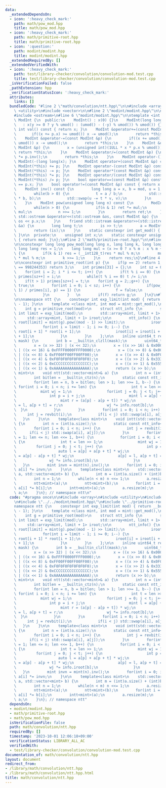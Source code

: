 ```yaml
---
data:
  _extendedDependsOn:
  - icon: ':heavy_check_mark:'
    path: math/pow_mod.hpp
    title: math/pow_mod.hpp
  - icon: ':heavy_check_mark:'
    path: math/primitive-root.hpp
    title: math/primitive-root.hpp
  - icon: ':question:'
    path: modint/modint.hpp
    title: modint/modint.hpp
  _extendedRequiredBy: []
  _extendedVerifiedWith:
  - icon: ':heavy_check_mark:'
    path: test/library-checker/convolution/convolution-mod.test.cpp
    title: test/library-checker/convolution/convolution-mod.test.cpp
  _isVerificationFailed: false
  _pathExtension: hpp
  _verificationStatusIcon: ':heavy_check_mark:'
  attributes:
    links: []
  bundledCode: "#line 2 \"math/convolution/ntt.hpp\"\n\n#include <array>\n#include\
    \ <utility>\n#include <vector>\n\n#line 2 \"modint/modint.hpp\"\n\n#include <istream>\n\
    #include <ostream>\n#line 6 \"modint/modint.hpp\"\n\ntemplate <int mod> class\
    \ ModInt {\n  public:\n    ModInt() : x(0) {}\n    ModInt(long long y)\n     \
    \   : x(y >= 0 ? y % umod() : (umod() - (-y) % umod()) % umod()) {}\n    unsigned\
    \ int val() const { return x; }\n    ModInt &operator+=(const ModInt &p) {\n \
    \       if((x += p.x) >= umod()) x -= umod();\n        return *this;\n    }\n\
    \    ModInt &operator-=(const ModInt &p) {\n        if((x += umod() - p.x) >=\
    \ umod()) x -= umod();\n        return *this;\n    }\n    ModInt &operator*=(const\
    \ ModInt &p) {\n        x = (unsigned int)(1ULL * x * p.x % umod());\n       \
    \ return *this;\n    }\n    ModInt &operator/=(const ModInt &p) {\n        *this\
    \ *= p.inv();\n        return *this;\n    }\n    ModInt operator-() const { return\
    \ ModInt(-(long long)x); }\n    ModInt operator+(const ModInt &p) const { return\
    \ ModInt(*this) += p; }\n    ModInt operator-(const ModInt &p) const { return\
    \ ModInt(*this) -= p; }\n    ModInt operator*(const ModInt &p) const { return\
    \ ModInt(*this) *= p; }\n    ModInt operator/(const ModInt &p) const { return\
    \ ModInt(*this) /= p; }\n    bool operator==(const ModInt &p) const { return x\
    \ == p.x; }\n    bool operator!=(const ModInt &p) const { return x != p.x; }\n\
    \    ModInt inv() const {\n        long long a = x, b = mod, u = 1, v = 0, t;\n\
    \        while(b > 0) {\n            t = a / b;\n            std::swap(a -= t\
    \ * b, b);\n            std::swap(u -= t * v, v);\n        }\n        return ModInt(u);\n\
    \    }\n    ModInt pow(unsigned long long n) const {\n        ModInt ret(1), mul(x);\n\
    \        while(n > 0) {\n            if(n & 1) ret *= mul;\n            mul *=\
    \ mul;\n            n >>= 1;\n        }\n        return ret;\n    }\n    friend\
    \ std::ostream &operator<<(std::ostream &os, const ModInt &p) {\n        return\
    \ os << p.x;\n    }\n    friend std::istream &operator>>(std::istream &is, ModInt\
    \ &a) {\n        long long t;\n        is >> t;\n        a = ModInt<mod>(t);\n\
    \        return (is);\n    }\n    static constexpr int get_mod() { return mod;\
    \ }\n\n  private:\n    unsigned int x;\n    static constexpr unsigned int umod()\
    \ { return mod; }\n};\n#line 2 \"math/primitive-root.hpp\"\n\n#line 2 \"math/pow_mod.hpp\"\
    \n\nconstexpr long long pow_mod(long long x, long long k, long long m) {\n   \
    \ long long res = 1;\n    long long mul = (x >= 0 ? x % m : x % m + m);\n    while(k)\
    \ {\n        if(k & 1) res = (__int128_t)res * mul % m;\n        mul = (__int128_t)mul\
    \ * mul % m;\n        k >>= 1;\n    }\n    return res;\n}\n#line 4 \"math/primitive-root.hpp\"\
    \n\nconstexpr int primitive_root(int p) {\n    if(p == 2) return 1;\n    if(p\
    \ == 998244353) return 3;\n    int primes[31] = {};\n    int sz = 0, t = p - 1;\n\
    \    for(int i = 2; i * i <= t; i++) {\n        if(t % i == 0) {\n           \
    \ primes[sz++] = i;\n            while(t % i == 0) t /= i;\n        }\n    }\n\
    \    if(t > 1) primes[sz++] = t;\n    for(int g = 2;;g++) {\n        bool f =\
    \ true;\n        for(int i = 0; i < sz; i++) {\n            if(pow_mod(g, (p -\
    \ 1) / primes[i], p) == 1) {\n                f = false;\n                break;\n\
    \            }\n        }   \n        if(f) return g;\n    }\n}\n#line 9 \"math/convolution/ntt.hpp\"\
    \n\nnamespace ntt {\n    constexpr int exp_limit(int mod) { return __builtin_ctz(mod\
    \ - 1); }\n\n    template <class mint, int mod = mint::get_mod(),\n          \
    \    int g = primitive_root(mod)>\n    struct ntt_info {\n        static constexpr\
    \ int limit = exp_limit(mod);\n        std::array<mint, limit + 1> root;\n   \
    \     std::array<mint, limit + 1> iroot;\n\n        ntt_info() {\n           \
    \ root[limit] = mint(g).pow((mod - 1) >> limit);\n            iroot[limit] = root[limit].inv();\n\
    \            for(int i = limit - 1; i >= 0; i--) {\n                root[i] =\
    \ root[i + 1] * root[i + 1];\n                iroot[i] = iroot[i + 1] * iroot[i\
    \ + 1];\n            }\n        }\n    };\n\n    inline uint64_t revbit(uint64_t\
    \ mask) {\n        int b = __builtin_clzll(mask);\n        uint64_t x = mask;\n\
    \        x = (x >> 32) | (x << 32);\n        x = ((x >> 16) & 0x0000FFFF0000FFFF)\
    \ | ((x << 16) & 0xFFFF0000FFFF0000);\n        x = ((x >> 8) & 0x00FF00FF00FF00FF)\
    \ | ((x << 8) & 0xFF00FF00FF00FF00);\n        x = ((x >> 4) & 0x0F0F0F0F0F0F0F0F)\
    \ | ((x << 4) & 0xF0F0F0F0F0F0F0F0);\n        x = ((x >> 2) & 0x3333333333333333)\
    \ | ((x << 2) & 0xCCCCCCCCCCCCCCCC);\n        x = ((x >> 1) & 0x5555555555555555)\
    \ | ((x << 1) & 0xAAAAAAAAAAAAAAAA);\n        return (x >> b);\n    }\n\n    template<class\
    \ mint>\n    void ntt(std::vector<mint>& a) {\n        int n = (int)a.size();\n\
    \        int bitlen = __builtin_ctz(n);\n        static const ntt_info<mint> info;\n\
    \        for(int len = n, b = bitlen; len > 1; len >>= 1, b--) {\n           \
    \ for(int i = 0; i < n; i += len) {\n                int t = len >> 1;\n     \
    \           mint wj = 1;\n                for(int j = 0; j < t; j++) {\n     \
    \               int p = i + j;\n                    mint l = a[p] + a[p + t];\n\
    \                    mint r = (a[p] - a[p + t]) * wj;\n                    a[p]\
    \ = l, a[p + t] = r;\n                    wj *= info.root[b];\n              \
    \  }\n            }\n        }\n        for(int i = 0; i < n; i++) {\n       \
    \     int j = revbit(i);\n            if(i < j) std::swap(a[i], a[j]);\n     \
    \   }\n    }\n\n    template<class mint>\n    void intt(std::vector<mint>& a)\
    \ {\n        int n = (int)a.size();\n        static const ntt_info<mint> info;\n\
    \        for(int i = 0; i < n; i++) {\n            int j = revbit(i);\n      \
    \      if(i < j) std::swap(a[i], a[j]);\n        }\n        for(int len = 2, b\
    \ = 1; len <= n; len <<= 1, b++) {\n            for(int i = 0; i < n; i += len)\
    \ {\n                int t = len >> 1;\n                mint wj = 1;\n       \
    \         for(int j = 0; j < t; j++) {\n                    int p = i + j;\n \
    \                   auto l = a[p] + a[p + t] * wj;\n                    auto r\
    \ = a[p] - a[p + t] * wj;\n                    a[p] = l, a[p + t] = r;\n     \
    \               wj *= info.iroot[b];\n                }\n            }\n     \
    \   }\n        mint invn = mint(n).inv();\n        for(int i = 0; i < n; i++)\
    \ a[i] *= invn;\n    }\n\n    template<class mint>\n    std::vector<mint> convolution(std::vector<mint>\
    \ a, std::vector<mint> b) {\n        int m = (int)a.size() + (int)b.size() - 1;\n\
    \        int n = 1;\n        while(n < m) n <<= 1;\n        a.resize(n), b.resize(n);\n\
    \        ntt<mint>(a);\n        ntt<mint>(b);\n        for(int i = 0; i < n; i++)\
    \ a[i] *= b[i];\n        intt<mint>(a);\n        a.resize(m);\n        return\
    \ a;\n    }\n}; // namespace ntt\n"
  code: "#pragma once\n\n#include <array>\n#include <utility>\n#include <vector>\n\
    \n#include \"../../modint/modint.hpp\"\n#include \"../primitive-root.hpp\"\n\n\
    namespace ntt {\n    constexpr int exp_limit(int mod) { return __builtin_ctz(mod\
    \ - 1); }\n\n    template <class mint, int mod = mint::get_mod(),\n          \
    \    int g = primitive_root(mod)>\n    struct ntt_info {\n        static constexpr\
    \ int limit = exp_limit(mod);\n        std::array<mint, limit + 1> root;\n   \
    \     std::array<mint, limit + 1> iroot;\n\n        ntt_info() {\n           \
    \ root[limit] = mint(g).pow((mod - 1) >> limit);\n            iroot[limit] = root[limit].inv();\n\
    \            for(int i = limit - 1; i >= 0; i--) {\n                root[i] =\
    \ root[i + 1] * root[i + 1];\n                iroot[i] = iroot[i + 1] * iroot[i\
    \ + 1];\n            }\n        }\n    };\n\n    inline uint64_t revbit(uint64_t\
    \ mask) {\n        int b = __builtin_clzll(mask);\n        uint64_t x = mask;\n\
    \        x = (x >> 32) | (x << 32);\n        x = ((x >> 16) & 0x0000FFFF0000FFFF)\
    \ | ((x << 16) & 0xFFFF0000FFFF0000);\n        x = ((x >> 8) & 0x00FF00FF00FF00FF)\
    \ | ((x << 8) & 0xFF00FF00FF00FF00);\n        x = ((x >> 4) & 0x0F0F0F0F0F0F0F0F)\
    \ | ((x << 4) & 0xF0F0F0F0F0F0F0F0);\n        x = ((x >> 2) & 0x3333333333333333)\
    \ | ((x << 2) & 0xCCCCCCCCCCCCCCCC);\n        x = ((x >> 1) & 0x5555555555555555)\
    \ | ((x << 1) & 0xAAAAAAAAAAAAAAAA);\n        return (x >> b);\n    }\n\n    template<class\
    \ mint>\n    void ntt(std::vector<mint>& a) {\n        int n = (int)a.size();\n\
    \        int bitlen = __builtin_ctz(n);\n        static const ntt_info<mint> info;\n\
    \        for(int len = n, b = bitlen; len > 1; len >>= 1, b--) {\n           \
    \ for(int i = 0; i < n; i += len) {\n                int t = len >> 1;\n     \
    \           mint wj = 1;\n                for(int j = 0; j < t; j++) {\n     \
    \               int p = i + j;\n                    mint l = a[p] + a[p + t];\n\
    \                    mint r = (a[p] - a[p + t]) * wj;\n                    a[p]\
    \ = l, a[p + t] = r;\n                    wj *= info.root[b];\n              \
    \  }\n            }\n        }\n        for(int i = 0; i < n; i++) {\n       \
    \     int j = revbit(i);\n            if(i < j) std::swap(a[i], a[j]);\n     \
    \   }\n    }\n\n    template<class mint>\n    void intt(std::vector<mint>& a)\
    \ {\n        int n = (int)a.size();\n        static const ntt_info<mint> info;\n\
    \        for(int i = 0; i < n; i++) {\n            int j = revbit(i);\n      \
    \      if(i < j) std::swap(a[i], a[j]);\n        }\n        for(int len = 2, b\
    \ = 1; len <= n; len <<= 1, b++) {\n            for(int i = 0; i < n; i += len)\
    \ {\n                int t = len >> 1;\n                mint wj = 1;\n       \
    \         for(int j = 0; j < t; j++) {\n                    int p = i + j;\n \
    \                   auto l = a[p] + a[p + t] * wj;\n                    auto r\
    \ = a[p] - a[p + t] * wj;\n                    a[p] = l, a[p + t] = r;\n     \
    \               wj *= info.iroot[b];\n                }\n            }\n     \
    \   }\n        mint invn = mint(n).inv();\n        for(int i = 0; i < n; i++)\
    \ a[i] *= invn;\n    }\n\n    template<class mint>\n    std::vector<mint> convolution(std::vector<mint>\
    \ a, std::vector<mint> b) {\n        int m = (int)a.size() + (int)b.size() - 1;\n\
    \        int n = 1;\n        while(n < m) n <<= 1;\n        a.resize(n), b.resize(n);\n\
    \        ntt<mint>(a);\n        ntt<mint>(b);\n        for(int i = 0; i < n; i++)\
    \ a[i] *= b[i];\n        intt<mint>(a);\n        a.resize(m);\n        return\
    \ a;\n    }\n}; // namespace ntt"
  dependsOn:
  - modint/modint.hpp
  - math/primitive-root.hpp
  - math/pow_mod.hpp
  isVerificationFile: false
  path: math/convolution/ntt.hpp
  requiredBy: []
  timestamp: '2023-10-01 12:06:18+09:00'
  verificationStatus: LIBRARY_ALL_AC
  verifiedWith:
  - test/library-checker/convolution/convolution-mod.test.cpp
documentation_of: math/convolution/ntt.hpp
layout: document
redirect_from:
- /library/math/convolution/ntt.hpp
- /library/math/convolution/ntt.hpp.html
title: math/convolution/ntt.hpp
---
```

